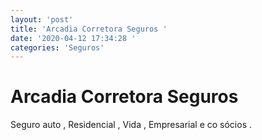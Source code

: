 ```yaml
---
layout: 'post'
title: 'Arcadia Corretora Seguros '
date: '2020-04-12 17:34:28 '
categories: 'Seguros'
---
```


# Arcadia Corretora Seguros 

Seguro auto , Residencial , Vida , Empresarial e co sócios .
